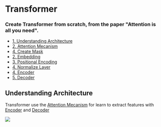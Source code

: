 # Transformer
### **Create Transformer from scratch,  from the paper "Attention is all you need".**

- [1. Understanding Architecture](#understanding-architecture)
- [2. Attention Mecanism](source/Attention)
- [4. Create Mask](source/Mask)
- [2. Embedding](source/Embedding)
- [3. Positional Encoding](source/Embedding)
- [4. Normalize Layer](source/Normalize/)
- [4. Encoder](source/Encoder)
- [5. Decoder](source/Decoder)

## Understanding Architecture
Transformer use the [Attention Mecanism](source/Attention) for learn to extract features with [Encoder](source/Encoder) and [Decoder](source/Decoder)

![](https://i.imgur.com/dggyZEz.png)
